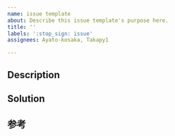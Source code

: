 ```yaml
---
name: issue template
about: Describe this issue template's purpose here.
title: ''
labels: ':stop_sign: issue'
assignees: Ayato-kosaka, Takapy1

---
```


## Description

## Solution

## 参考
